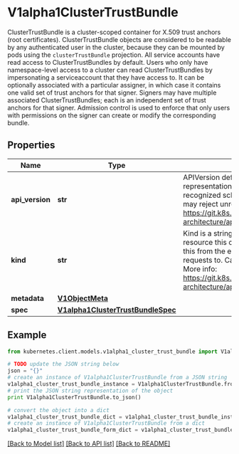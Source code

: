 # V1alpha1ClusterTrustBundle

ClusterTrustBundle is a cluster-scoped container for X.509 trust anchors (root certificates).  ClusterTrustBundle objects are considered to be readable by any authenticated user in the cluster, because they can be mounted by pods using the `clusterTrustBundle` projection.  All service accounts have read access to ClusterTrustBundles by default.  Users who only have namespace-level access to a cluster can read ClusterTrustBundles by impersonating a serviceaccount that they have access to.  It can be optionally associated with a particular assigner, in which case it contains one valid set of trust anchors for that signer. Signers may have multiple associated ClusterTrustBundles; each is an independent set of trust anchors for that signer. Admission control is used to enforce that only users with permissions on the signer can create or modify the corresponding bundle.

## Properties
Name | Type | Description | Notes
------------ | ------------- | ------------- | -------------
**api_version** | **str** | APIVersion defines the versioned schema of this representation of an object. Servers should convert recognized schemas to the latest internal value, and may reject unrecognized values. More info: https://git.k8s.io/community/contributors/devel/sig-architecture/api-conventions.md#resources | [optional] 
**kind** | **str** | Kind is a string value representing the REST resource this object represents. Servers may infer this from the endpoint the kubernetes.client submits requests to. Cannot be updated. In CamelCase. More info: https://git.k8s.io/community/contributors/devel/sig-architecture/api-conventions.md#types-kinds | [optional] 
**metadata** | [**V1ObjectMeta**](V1ObjectMeta.md) |  | [optional] 
**spec** | [**V1alpha1ClusterTrustBundleSpec**](V1alpha1ClusterTrustBundleSpec.md) |  | 

## Example

```python
from kubernetes.client.models.v1alpha1_cluster_trust_bundle import V1alpha1ClusterTrustBundle

# TODO update the JSON string below
json = "{}"
# create an instance of V1alpha1ClusterTrustBundle from a JSON string
v1alpha1_cluster_trust_bundle_instance = V1alpha1ClusterTrustBundle.from_json(json)
# print the JSON string representation of the object
print V1alpha1ClusterTrustBundle.to_json()

# convert the object into a dict
v1alpha1_cluster_trust_bundle_dict = v1alpha1_cluster_trust_bundle_instance.to_dict()
# create an instance of V1alpha1ClusterTrustBundle from a dict
v1alpha1_cluster_trust_bundle_form_dict = v1alpha1_cluster_trust_bundle.from_dict(v1alpha1_cluster_trust_bundle_dict)
```
[[Back to Model list]](../README.md#documentation-for-models) [[Back to API list]](../README.md#documentation-for-api-endpoints) [[Back to README]](../README.md)


